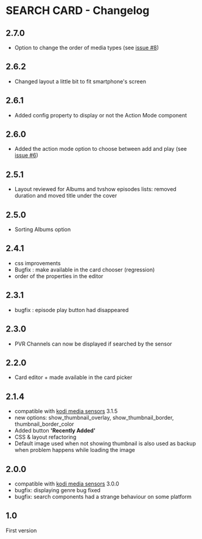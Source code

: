 # SEARCH CARD - Changelog

## 2.7.0

- Option to change the order of media types (see [issue #8](https://github.com/jtbgroup/kodi-search-card/issues/8))

## 2.6.2

- Changed layout a little bit to fit smartphone's screen

## 2.6.1

- Added config property to display or not the Action Mode component

## 2.6.0

- Added the action mode option to choose between add and play (see [issue #6](https://github.com/jtbgroup/kodi-search-card/issues/6))

## 2.5.1

- Layout reviewed for Albums and tvshow episodes lists: removed duration and moved title under the cover

## 2.5.0

- Sorting Albums option

## 2.4.1

- css improvements
- Bugfix : make available in the card chooser (regression)
- order of the properties in the editor

## 2.3.1

- bugfix : episode play button had disappeared

## 2.3.0

- PVR Channels can now be displayed if searched by the sensor

## 2.2.0

- Card editor + made available in the card picker

## 2.1.4

- compatible with [kodi media sensors](https://github.com/jtbgroup/kodi-media-sensors) 3.1.5
- new options: show_thumbnail_overlay, show_thumbnail_border, thumbnail_border_color
- Added button **'Recently Added'**
- CSS & layout refactoring
- Default image used when not showing thumbnail is also used as backup when problem happens while loading the image

## 2.0.0

- compatible with [kodi media sensors](https://github.com/jtbgroup/kodi-media-sensors) 3.0.0
- bugfix: displaying genre bug fixed
- bugfix: search components had a strange behaviour on some platform

## 1.0

First version
